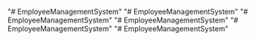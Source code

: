 "# EmployeeManagementSystem" 
"# EmployeeManagementSystem" 
"# EmployeeManagementSystem" 
"# EmployeeManagementSystem" 
"# EmployeeManagementSystem" 
"# EmployeeManagementSystem" 
